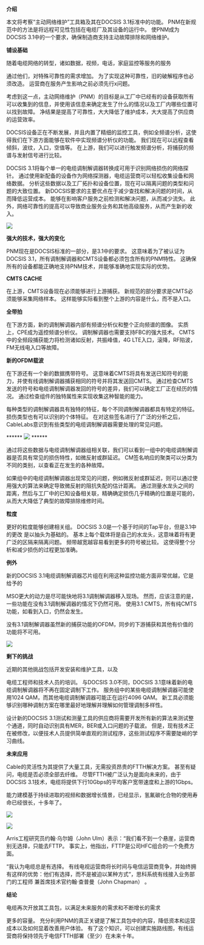 **介绍**

本文将考察“主动网络维护”工具箱及其在DOCSIS 3.1标准中的功能。 PNM在新规范中的方法是将远程可见性包括在电缆厂及其设备的运行中。
使PNM成为DOCSIS 3.1中的一个要求，确保制造商支持主动故障排除和网络维护。

**铺设基础**

随着电缆网络的转型，诸如数据，视频，电话，家庭监控等服务的服务

通过他们，对特殊可靠性的需求增加。 为了实现这种可靠性，旧的破解程序也必须改造。 运营商在服务产生影响之前必须先行x问题。

考虑到这一点，主动网络维护（PNM）的目标是从工厂中已经有的设备获取所有可以收集到的信息，并使用该信息来确定发生了什么的情况以及工厂内哪些位置可以找到故障。
净结果是提高了可靠性，大大降低了维护成本，大大提高了供应商的运营效率。

DOCSIS设备正在不断发展，并且内置了精细的监控工具，例如全频谱分析，这使得我们在下游方面能够在软件中实现频谱分析仪的功能。
我们现在可以远程查看倾斜，波纹，入口，空值等。 在上游，我们可以进行触发频谱分析，将捕获的频谱与发射信号进行比较。

DOCSIS 3.1将每个单一的电缆调制解调器转换成可用于识别网络损伤的网络探针。
通过使用新配备的设备作为网络探测器，电缆运营商可以轻松收集设备和网络数据。 分析这些数据以及工厂拓扑和设备位置，现在可以隔离问题的类型和问题的大致位置。
新DOCSIS要求的主要优点在于减少查找和解决问题的时间，从而降低运营成本。 能够在影响客户服务之前检测和解决问题，从而减少流失。
此外，网络可靠性的提高可以导致商业服务业务和其他高级服务，从而产生新的收入。

![](DOCSIS-3.1-and-PNM-Toolbox_zhCN.files/image002.png)

**强大的技术，强大的变化**

PNM现在是DOCSIS标准的一部分，是3.1中的要求。 这意味着为了被认证为DOCSIS 3.1，所有调制解调器和CMTS设备都必须包含所有的PNM特性。
这确保所有的设备都能正确地支持PNM技术，并能够准确地实现实际的优势。

**CMTS CACHE**

在上游，CMTS设备现在必须能够进行上游捕获。 新规范的部分要求是CMTS必须能够采集网络样本。 这样能够实际看到整个上游的内容是什么，而不是入口。

**全带拍**

在下游方面，新的调制解调器内部有频谱分析仪和整个正向频谱的图像。 实质上，CPE成为遥控频谱分析仪。 调制解调器也需要支持FBC的强大技术。
CMTS中的全频段捕获能力将检测诸如反射，共振峰值，4G LTE入口，滚降，RF陷波，FM无线电入口等故障。

**新的****OFDM****载波**

在下游还有一个新的数据携带符号。 这意味着CMTS将具有发送已知符号的能力，并使有线调制解调器捕获相同的符号并将其发送回CMTS。
通过检查CMTS发送的符号和电缆调制解调器发回的符号的差异，我们可以确定工厂正在经历的情况。 通过检查组件的独特属性来实现收集这种智能的能力。

每种类型的调制解调器具有独特的特征，每个不同调制解调器都具有特定的特征。 损伤类型也有可以识别的个体特征。
在对这些签名进行了广泛的分析之后，CableLabs意识到有些类型的电缆调制解调器需要处理的常见问题。

****** ![](DOCSIS-3.1-and-PNM-Toolbox_zhCN.files/image004.png) ******

通过将这些数据与电缆调制解调器组相关联，我们可以看到一组中的电缆调制解调器是否具有常见的损伤特性，如微反射或群延迟。
CM签名响应的聚类可以分类为不同的类别，以查看正在发生的各种故障。

如果组中的电缆调制解调器出现常见的问题，例如微反射或群延迟，则可以通过使用强大的算法来确定导致微反射的阻抗失配的估计距离。
通过测量水龙头之间的距离，然后与工厂中的已知设备相关联，精确确定损伤几乎精确的位置是可能的，从而大大降低了典型的故障排除维修时间。

**粒度**

更好的粒度能够创建相关组。 DOCSIS 3.0是一个基于时间的Tap平台，但是3.1中的更改 是以抽头为基础的。
基本上每个载体将是自己的水龙头，这意味着将有更广泛的区隔来隔离问题。 频带越宽越容易看到更多的符号被比较。 这使得整个分析和减少损伤的过程更加准确。

**例外**

新的DOCSIS 3.1电缆调制解调器芯片组在利用这种监控功能方面非常优越，它是给予的

MSO更大的动力是尽可能快地将3.1调制解调器移入现场。 然而，应该注意的是，一些功能在没有3.1调制解调器的情况下仍然可用。 使用3.1
CMTS，所有纯CMTS功能，如看到入口，仍然会发生。

没有3.1调制解调器虽然新的捕获功能的OFDM，同步的下游捕获和其他有价值的功能将不可用。

![](DOCSIS-3.1-and-PNM-Toolbox_zhCN.files/image006.png)

**剩下的挑战**

近期的其他挑战包括开发安装和维护工具，以及

电缆工程师和技术人员的培训。 与DOCSIS 3.0不同，DOCSIS 3.1意味着新的电缆调制解调器将不再在固定调制下工作。
服务组中的某些电缆调制解调器可能使用1024 QAM，而其他电缆调制解调器可能正在运行4096 QAM。
新工具必须能够识别哪种调制方案在哪里最好地理解并理解如何管理调制多样性。

设计新的DOCSIS 3.1测试和测量工具的供应商将需要开发所有新的算法来测试整个通道，同时自动识别具有MER，BER或入口问题的子载波。
但是，现有技术正在被修改，以便技术人员提供简单直观的测试程序，这些测试程序不需要陡峭的学习曲线。

**未来应用**

Cable的灵活性为其提供了大量工具，无需投资昂贵的FTTH解决方案。 甚至有疑问，电缆是否必须全部去纤维。
尽管FTTH被广泛认为是面向未来的，由于DOCSIS 3.1技术，电缆将提供下行10Gbps的平均客户宽带速度和上游的1Gbps。

能力建模基于持续进取的视频和数据增长情景，已经显示，氢氟碳化合物的使用寿命已经很长，十多年了。

![](DOCSIS-3.1-and-PNM-Toolbox_zhCN.files/image008.png)

![](DOCSIS-3.1-and-PNM-Toolbox_zhCN.files/image010.png)

Arris工程研究员约翰·乌尔姆（John Ulm）表示：“我们看不到一个悬崖，运营商别无选择，只能去FTTP。
事实上，他指出，FTTP是公司HFC组合的一个免费方面。

“我认为电缆总是有选择。 有线电视运营商将长时间与电信运营商竞争，并始终拥有这样的优势：他们有选择，而不是被迫以某种方式“，思科系统有线接入业务部门的工程师
兼首席技术官约翰·查普曼（John Chapman） 。

**结论**

电缆再次开放其工具包，以满足未来服务的需求和不断增长的需求

更多的容量。 充分利用PNM的真正关键是了解工具包中的内容，降低资本和运营成本以及如何显着改善用户体验。
有了这个知识，可以创建实施路线图，有线运营商将保持领先于电信FTTH部署（至少）在未来十年。

